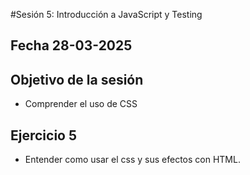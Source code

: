 #Sesión 5: Introducción a JavaScript y Testing

## Fecha 28-03-2025

## Objetivo de la sesión

- Comprender el uso de CSS

## Ejercicio 5

- Entender como usar el css y sus efectos con HTML.
